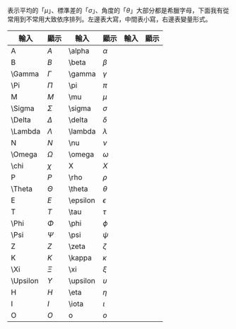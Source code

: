 表示平均的「$\mu$」、標準差的「$\sigma$」、角度的「$\theta$」大部分都是希臘字母，下面我有從常用到不常用大致依序排列。左邊表大寫，中間表小寫，右邊表變量形式。

| 輸入       | 顯示         | 輸入       | 顯示         | 輸入  | 顯示  |
| -------- | ---------- | -------- | ---------- | --- | --- |
| A        | $A$        | \alpha   | $\alpha$   |     |     |
| B        | $B$        | \beta    | $\beta$    |     |     |
| \Gamma   | $\Gamma$   | \gamma   | $\gamma$   |     |     |
| \Pi      | $\Pi$      | \pi      | $\pi$      |     |     |
| M        | $M$        | \mu      | $\mu$      |     |     |
| \Sigma   | $\Sigma$   | \sigma   | $\sigma$   |     |     |
| \Delta   | $\Delta$   | \delta   | $\delta$   |     |     |
| \Lambda  | $\Lambda$  | \lambda  | $\lambda$  |     |     |
| N        | $N$        | \nu      | $\nu$      |     |     |
| \Omega   | $\Omega$   | \omega   | $\omega$   |     |     |
| \chi     | $\chi$     | X        | $X$        |     |     |
| P        | $P$        | \rho     | $\rho$     |     |     |
| \Theta   | $\Theta$   | \theta   | $\theta$   |     |     |
| E        | $E$        | \epsilon | $\epsilon$ |     |     |
| T        | $T$        | \tau     | $\tau$     |     |     |
| \Phi     | $\Phi$     | \phi     | $\phi$     |     |     |
| \Psi     | $\Psi$     | \psi     | $\psi$     |     |     |
| Z        | $Z$        | \zeta    | $\zeta$    |     |     |
| K        | $K$        | \kappa   | $\kappa$   |     |     |
| \Xi      | $\Xi$      | \xi      | $\xi$      |     |     |
| \Upsilon | $\Upsilon$ | \upsilon | $\upsilon$ |     |     |
| H        | $H$        | \eta     | $\eta$     |     |     |
| I        | $I$        | \iota    | $\iota$    |     |     |
| O        | $O$        | o        | $o$        |     |     |

